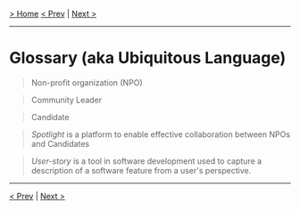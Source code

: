 [> Home](README.md)
[< Prev](README.md)  |  [Next >](1.Problem/README.md)
<hr/>

# Glossary (aka Ubiquitous Language)

> Non-profit organization (NPO)

> Community Leader

> Candidate

> _Spotlight_ 
is a platform to enable effective collaboration between NPOs and Candidates

> _User-story_
is a tool in software development used to capture a description of a software feature from a user's perspective.

<hr />

[< Prev](README.md)  |  [Next >](1.Problem/README.md)
